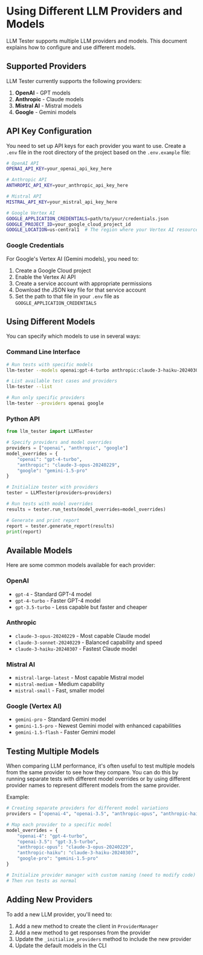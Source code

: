 # Using Different LLM Providers and Models

LLM Tester supports multiple LLM providers and models. This document explains how to configure and use different models.

## Supported Providers

LLM Tester currently supports the following providers:

1. **OpenAI** - GPT models
2. **Anthropic** - Claude models
3. **Mistral AI** - Mistral models
4. **Google** - Gemini models

## API Key Configuration

You need to set up API keys for each provider you want to use. Create a `.env` file in the root directory of the project based on the `.env.example` file:

```bash
# OpenAI API
OPENAI_API_KEY=your_openai_api_key_here

# Anthropic API
ANTHROPIC_API_KEY=your_anthropic_api_key_here

# Mistral API 
MISTRAL_API_KEY=your_mistral_api_key_here

# Google Vertex AI
GOOGLE_APPLICATION_CREDENTIALS=path/to/your/credentials.json
GOOGLE_PROJECT_ID=your_google_cloud_project_id
GOOGLE_LOCATION=us-central1  # The region where your Vertex AI resources are located
```

### Google Credentials

For Google's Vertex AI (Gemini models), you need to:

1. Create a Google Cloud project
2. Enable the Vertex AI API
3. Create a service account with appropriate permissions
4. Download the JSON key file for that service account
5. Set the path to that file in your `.env` file as `GOOGLE_APPLICATION_CREDENTIALS`

## Using Different Models

You can specify which models to use in several ways:

### Command Line Interface

```bash
# Run tests with specific models
llm-tester --models openai:gpt-4-turbo anthropic:claude-3-haiku-20240307 google:gemini-1.5-pro

# List available test cases and providers
llm-tester --list

# Run only specific providers
llm-tester --providers openai google
```

### Python API

```python
from llm_tester import LLMTester

# Specify providers and model overrides
providers = ["openai", "anthropic", "google"]
model_overrides = {
    "openai": "gpt-4-turbo",
    "anthropic": "claude-3-opus-20240229",
    "google": "gemini-1.5-pro"
}

# Initialize tester with providers
tester = LLMTester(providers=providers)

# Run tests with model overrides
results = tester.run_tests(model_overrides=model_overrides)

# Generate and print report
report = tester.generate_report(results)
print(report)
```

## Available Models

Here are some common models available for each provider:

### OpenAI

- `gpt-4` - Standard GPT-4 model
- `gpt-4-turbo` - Faster GPT-4 model
- `gpt-3.5-turbo` - Less capable but faster and cheaper

### Anthropic

- `claude-3-opus-20240229` - Most capable Claude model
- `claude-3-sonnet-20240229` - Balanced capability and speed
- `claude-3-haiku-20240307` - Fastest Claude model

### Mistral AI

- `mistral-large-latest` - Most capable Mistral model
- `mistral-medium` - Medium capability
- `mistral-small` - Fast, smaller model

### Google (Vertex AI)

- `gemini-pro` - Standard Gemini model
- `gemini-1.5-pro` - Newest Gemini model with enhanced capabilities
- `gemini-1.5-flash` - Faster Gemini model

## Testing Multiple Models

When comparing LLM performance, it's often useful to test multiple models from the same provider to see how they compare. You can do this by running separate tests with different model overrides or by using different provider names to represent different models from the same provider.

Example:

```python
# Creating separate providers for different model variations
providers = ["openai-4", "openai-3.5", "anthropic-opus", "anthropic-haiku", "google-pro"]

# Map each provider to a specific model
model_overrides = {
    "openai-4": "gpt-4-turbo",
    "openai-3.5": "gpt-3.5-turbo",
    "anthropic-opus": "claude-3-opus-20240229",
    "anthropic-haiku": "claude-3-haiku-20240307",
    "google-pro": "gemini-1.5-pro"
}

# Initialize provider manager with custom naming (need to modify code)
# Then run tests as normal
```

## Adding New Providers

To add a new LLM provider, you'll need to:

1. Add a new method to create the client in `ProviderManager`
2. Add a new method to get responses from the provider
3. Update the `_initialize_providers` method to include the new provider
4. Update the default models in the CLI